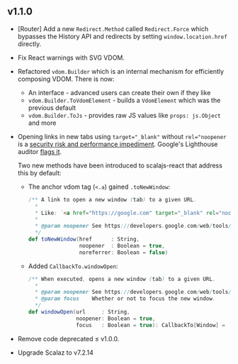 ## v1.1.0

* [Router] Add a new `Redirect.Method` called `Redirect.Force` which bypasses the History API and
  redirects by setting `window.location.href` directly.

* Fix React warnings with SVG VDOM.

* Refactored `vdom.Builder` which is an internal mechanism for efficiently composing VDOM.
  There is now:
  * An interface - advanced users can create their own if they like
  * `vdom.Builder.ToVdomElement` - builds a `VdomElement` which was the previous default
  * `vdom.Builder.ToJs` - provides raw JS values like `props: js.Object` and more

* Opening links in new tabs using `target="_blank"` without `rel="noopener` is a
  [security risk and performance impediment](https://blog.dareboost.com/en/2017/03/target-blank-links-rel-noopener-performance-security/).
  Google's Lighthouse auditor [flags it](https://developers.google.com/web/tools/lighthouse/audits/noopener).

  Two new methods have been introduced to scalajs-react that address this by default:

  * The anchor vdom tag (`<.a`) gained `.toNewWindow`:

      ```scala
      /** A link to open a new window (tab) to a given URL.
        *
        * Like: `<a href="https://google.com" target="_blank" rel="noopener"></a>`
        *
        * @param noopener See https://developers.google.com/web/tools/lighthouse/audits/noopener
        */
      def toNewWindow(href      : String,
                      noopener  : Boolean = true,
                      noreferrer: Boolean = false)
      ```

  * Added `CallbackTo.windowOpen`:
      ```scala
      /** When executed, opens a new window (tab) to a given URL.
        *
        * @param noopener See https://developers.google.com/web/tools/lighthouse/audits/noopener
        * @param focus    Whether or not to focus the new window.
        */
      def windowOpen(url     : String,
                     noopener: Boolean = true,
                     focus   : Boolean = true): CallbackTo[Window] =
      ```

* Remove code deprecated ≤ v1.0.0.

* Upgrade Scalaz to v7.2.14

